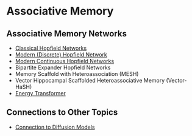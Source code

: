 # Associative Memory

## Associative Memory Networks

- [Classical Hopfield Networks](associative_memory/classical_hopfield_network.html)
- [Modern (Discrete) Hopfield Network](associative_memory/modern_discrete_hopfield_network.html)
- [Modern Continuous Hopfield Networks](associative_memory/modern_continuous_hopfield_network.html)
- Bipartite Expander Hopfield Networks
- Memory Scaffold with Heteroassociation (MESH)
- Vector Hippocampal Scaffolded Heteroassociative Memory (Vector-HaSH)
- [Energy Transformer](associative_memory/energy_transformer.html)

## Connections to Other Topics

- [Connection to Diffusion Models](associative_memory/associative_memory_and_diffusion_models.html)
